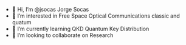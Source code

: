 - 👋 Hi, I’m @jsocas Jorge Socas
- 👀 I’m interested in Free Space Optical Communications classic and quatum
- 🌱 I’m currently learning QKD Quantum Key Distribution
- 💞️ I’m looking to collaborate on Research


<!---
jsocas/jsocas is a ✨ special ✨ repository because its `README.md` (this file) appears on your GitHub profile.
You can click the Preview link to take a look at your changes.
--->
